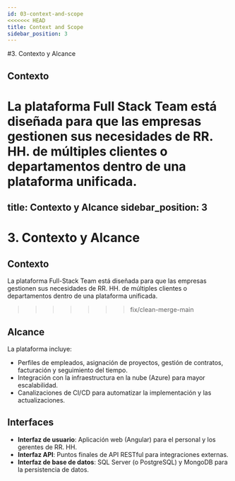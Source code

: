 ```yaml
---
id: 03-context-and-scope
<<<<<<< HEAD
title: Context and Scope
sidebar_position: 3
---
```


#3. Contexto y Alcance

## Contexto
La plataforma Full Stack Team está diseñada para que las empresas gestionen sus necesidades de RR. HH. de múltiples clientes o departamentos dentro de una plataforma unificada.
=======
title: Contexto y Alcance
sidebar_position: 3
---

# 3. Contexto y Alcance

## Contexto
La plataforma Full-Stack Team está diseñada para que las empresas gestionen sus necesidades de RR. HH. de múltiples clientes o departamentos dentro de una plataforma unificada.
>>>>>>> fix/clean-merge-main

## Alcance
La plataforma incluye:
- Perfiles de empleados, asignación de proyectos, gestión de contratos, facturación y seguimiento del tiempo.
- Integración con la infraestructura en la nube (Azure) para mayor escalabilidad.
- Canalizaciones de CI/CD para automatizar la implementación y las actualizaciones.

## Interfaces
- **Interfaz de usuario**: Aplicación web (Angular) para el personal y los gerentes de RR. HH.
- **Interfaz API**: Puntos finales de API RESTful para integraciones externas.
- **Interfaz de base de datos**: SQL Server (o PostgreSQL) y MongoDB para la persistencia de datos.